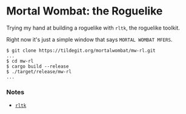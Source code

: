 # Mortal Wombat: the Roguelike

Trying my hand at building a roguelike with `rltk`, the roguelike toolkit.

Right now it's just a simple window that says `MORTAL WOMBAT MFERS`.

```
$ git clone https://tildegit.org/mortalwombat/mw-rl.git
...
$ cd mw-rl
$ cargo build --release
$ ./target/release/mw-rl
...
```

### Notes

* [`rltk`](https://github.com/thebracket/rltk_rs)

